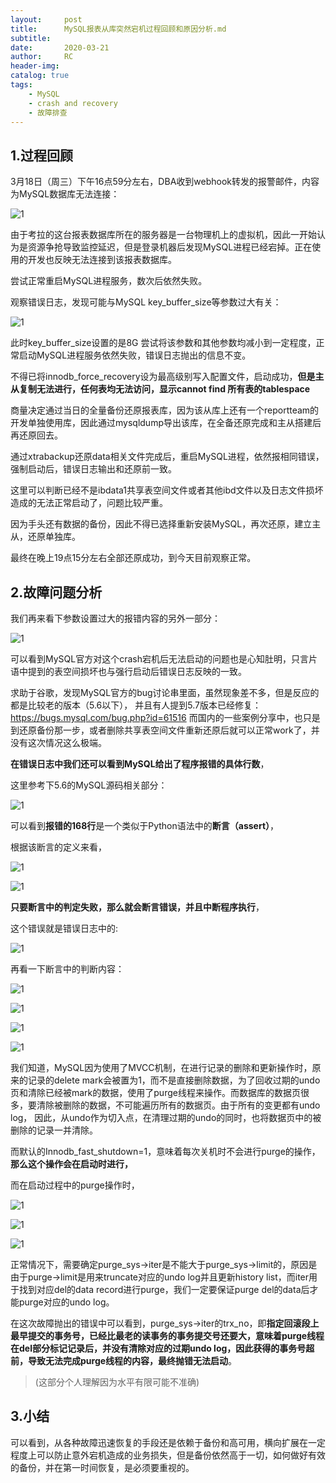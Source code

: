 ```yaml
---
layout:     post
title:      MySQL报表从库突然宕机过程回顾和原因分析.md
subtitle:  	
date:       2020-03-21
author:     RC
header-img: 
catalog: true
tags:
    - MySQL
    - crash and recovery
    - 故障排查
---
```


## 1.过程回顾

3月18日（周三）下午16点59分左右，DBA收到webhook转发的报警邮件，内容为MySQL数据库无法连接：

![1](https://i.postimg.cc/vHdsQ0Y2/11.png)

由于考拉的这台报表数据库所在的服务器是一台物理机上的虚拟机，因此一开始认为是资源争抢导致监控延迟，但是登录机器后发现MySQL进程已经宕掉。正在使用的开发也反映无法连接到该报表数据库。

尝试正常重启MySQL进程服务，数次后依然失败。

观察错误日志，发现可能与MySQL key_buffer_size等参数过大有关：

![1](https://i.postimg.cc/fL0Gs96h/22.png)

此时key_buffer_size设置的是8G
尝试将该参数和其他参数均减小到一定程度，正常启动MySQL进程服务依然失败，错误日志抛出的信息不变。

不得已将innodb_force_recovery设为最高级别写入配置文件，启动成功，**但是主从复制无法进行，任何表均无法访问，显示cannot find 所有表的tablespace**

商量决定通过当日的全量备份还原报表库，因为该从库上还有一个reportteam的开发单独使用库，因此通过mysqldump导出该库，在全备还原完成和主从搭建后再还原回去。

通过xtrabackup还原data相关文件完成后，重启MySQL进程，依然报相同错误，强制启动后，错误日志输出和还原前一致。

这里可以判断已经不是ibdata1共享表空间文件或者其他ibd文件以及日志文件损坏造成的无法正常启动了，问题比较严重。

因为手头还有数据的备份，因此不得已选择重新安装MySQL，再次还原，建立主从，还原单独库。

最终在晚上19点15分左右全部还原成功，到今天目前观察正常。


## 2.故障问题分析

我们再来看下参数设置过大的报错内容的另外一部分：

![1](https://i.postimg.cc/ZKJM72Km/33.png)

可以看到MySQL官方对这个crash宕机后无法启动的问题也是心知肚明，只言片语中提到的表空间损坏也与强行启动后错误日志反映的一致。

求助于谷歌，发现MySQL官方的bug讨论串里面，虽然现象差不多，但是反应的都是比较老的版本（5.6以下），
并且有人提到5.7版本已经修复：
https://bugs.mysql.com/bug.php?id=61516
而国内的一些案例分享中，也只是到还原备份那一步，或者删除共享表空间文件重新还原后就可以正常work了，并没有这次情况这么极端。

**在错误日志中我们还可以看到MySQL给出了程序报错的具体行数**，

这里参考下5.6的MySQL源码相关部分：

![1](https://i.postimg.cc/520k1zCk/44.png)

可以看到**报错的168行**是一个类似于Python语法中的**断言（assert）**，

根据该断言的定义来看，

![1](https://i.postimg.cc/pd5G5tkf/55.png)

![1](https://i.postimg.cc/HxGSQPPf/66.png)

**只要断言中的判定失败，那么就会断言错误，并且中断程序执行**，

这个错误就是错误日志中的:

![1](https://i.postimg.cc/VvmDh0wg/77.png)

再看一下断言中的判断内容：

![1](https://i.postimg.cc/9Qr1sj66/88.png)

![1](https://i.postimg.cc/NjSbczY5/99.png)

![1](https://i.postimg.cc/xCyPLjmz/1010.png)

![1](https://i.postimg.cc/sfmcXXsF/1111.png)

我们知道，MySQL因为使用了MVCC机制，在进行记录的删除和更新操作时，原来的记录的delete mark会被置为1，而不是直接删除数据，为了回收过期的undo页和清除已经被mark的数据，使用了purge线程来操作。而数据库的数据页很多，要清除被删除的数据，不可能遍历所有的数据页。由于所有的变更都有undo log， 因此，从undo作为切入点，在清理过期的undo的同时，也将数据页中的被删除的记录一并清除。

而默认的Innodb_fast_shutdown=1，意味着每次关机时不会进行purge的操作，**那么这个操作会在启动时进行，**

而在启动过程中的purge操作时，

![1](https://i.postimg.cc/d3VGd2vb/1212.png)

![1](https://i.postimg.cc/6qbnh8py/1313.png)

![1](https://i.postimg.cc/7YbgZnK7/1414.png)

正常情况下，需要确定purge_sys->iter是不能大于purge_sys->limit的，原因是由于purge->limit是用来truncate对应的undo log并且更新history list，而iter用于找到对应del的data record进行purge，我们一定要保证purge del的data后才能purge对应的undo log。

在这次故障抛出的错误中可以看到，purge_sys->iter的trx_no，即**指定回滚段上最早提交的事务号，已经比最老的读事务的事务提交号还要大，意味着purge线程在del部分标记记录后，并没有清除对应的过期undo log，因此获得的事务号超前，导致无法完成purge线程的内容，最终抛错无法启动**。

>(这部分个人理解因为水平有限可能不准确)

## 3.小结

可以看到，从各种故障迅速恢复的手段还是依赖于备份和高可用，横向扩展在一定程度上可以防止意外宕机造成的业务损失，但是备份依然高于一切，如何做好有效的备份，并在第一时间恢复，是必须要重视的。
